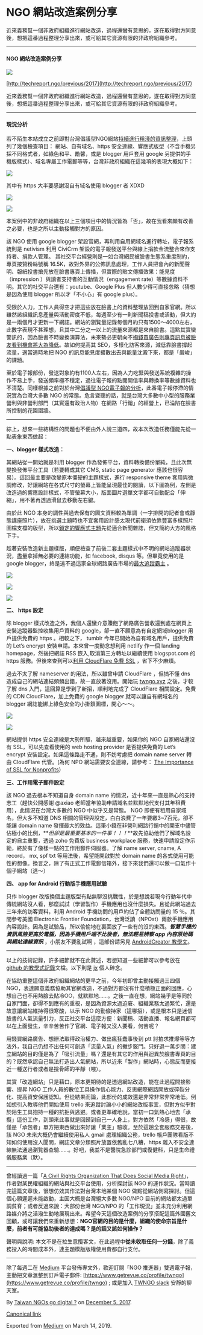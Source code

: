 NGO 網站改造案例分享
============

近來義務幫一個非政府組織進行網站改造，過程還蠻有意思的，遂在取得對方同意後，想把這番過程整理分享出來，或可給其它資源有限的非政府組織參考。

* * *

#### NGO 網站改造案例分享

![](https://cdn-images-1.medium.com/max/800/1*MC_SHUJUiV975IkdiFEFQw.jpeg)

[http://techreport.ngo/previous/2017](http://techreport.ngo/previous/2017)

近來義務幫一個非政府組織進行網站改造，過程還蠻有意思的，遂在取得對方同意後，想把這番過程整理分享出來，或可給其它資源有限的非政府組織參考。

* * *

#### 現況分析

若不陌生本站成立之前即對台灣倡議型NGO網站[持續進行粗淺的資訊整理](https://airtable.com/shrPmQ5vcn6oXmD6f/tblv8ITq12Crns0yB)，上頭列了幾個檢查項目： 網站、自有域名、https 安全連線、響應式版型（不含手機另採不同格式者，如綠色和平、勵馨，或是 blogger 用戶套用 google 另提供的手機版樣式）、域名專屬工作電郵等等，台灣非政府組織在這幾項的表現大概如下：

![](https://cdn-images-1.medium.com/max/800/1*re8I4_O1YfbmGlD67ISrkQ.png)

其中有 https 大半要感謝沒自有域名使用 blogger 者 XDXD

![](https://cdn-images-1.medium.com/max/800/1*BinX4e-VtcHuKKOqaQSVpA.png)

![](https://cdn-images-1.medium.com/max/800/1*GU3rynDZ7Acf1IAd-Sp8kw.png)

本案例中的非政府組織在以上三個項目中的情況皆為「否」，故在我看來頗有改善之必要，也是之所以主動接觸對方的原因。

該 NGO 使用 google blogger 架設官網，再利用自用網域名進行轉址，電子報系統則是 netivism 利用 CiviCrm 架設的電子報發送平台與線上捐款金流整合來作支持者、捐款人管理。 其社交平台經營則是一如台灣網民被臉書生態系重度制約，專頁按贊粉絲號稱 16.5K，故對外界的公佈訊息處理，工作人員把會內的新聞聲明、報紙投書搶先放在臉書專頁上傳播，但實際的貼文傳播效果：能見度（impression ）與讀者支持者的互動情況（engagement rate）等數據資料不明。其它的社交平台還有：youtube、Google Plus 但人數少得可直接忽略（猜想是因為使用 blogger 所以才「不小心」有 google plus）。

受限於人力，工作人員得空才把這些放在臉書上的資料整理放回到自家官網。所以雖然該組織訊息產量與活動密度不低，每週至少有一則新聞稿投書或活動，但大約是一兩個月才更新一下網誌。網站的瀏覧量記錄每個月約只有1500～4000左右，此數字表現不甚理想，且其中二分之一以上的流量來源都是來自臉書。這點其實蠻警訊的，因為臉書不時變換演算法，未來勢必更朝向不[掏錢買廣告則專頁訊息被臉友看到機會將大為降低](https://medium.com/@amonchanhk/%E5%B0%8F%E7%B7%A8%E5%80%91-%E5%BE%9E-facebook-page-%E7%96%8F%E6%95%A3%E5%90%A7-95ce0dbb9443)。故如何提高其 SEO，多樣化訪客來源，減低靠臉書撐起流量，適當適時地把 NGO 的訊息能見度擴散出去與能量沈澱下來，都是「嚴峻」的課題。

至於電子報部份，發送對象約有1100人左右，因為人力吃緊與發送系統複雜的操作不易上手，發送頻率極不穩定，過往電子報的點閱開信率與轉換率等數據資料也不清楚。同樣根據之前對於台灣[倡議型 NGO電子報的分析](https://to.twngo.xyz/2wKSfDx)，此番電子報停滯的情況實為台灣大多數 NGO 的常態。危言聳聽的話，就是台灣大多數中小型的服務業營利與非營利部門（其實還有政治人物）在網路「行銷」的經營上，已淪陷在臉書所控制的花園圍牆。

* * *

綜上，想來一些結構性的問題也不便由外人說三道四，故本次改造任務僅能先從一點表象東西做起：

**一、blogger 樣式改造：**

其網站從一開始就是利用 blogger 作為發佈平台，資料轉換備份單純，且此次無變換發佈平台工具（若要轉成其它 CMS, static page generator 應該也很容易）。這回最主要是改變原本僵硬的主題樣式，進行 responsive theme 套用與微調修改，好讓網站在各式尺寸的螢幕上皆能呈現最佳的閱讀，以下圖為例，左側是改造過的響應設計樣式，不管螢幕大小，版面圖片選單文字都可自動配合「伸縮」，用不著再透過滑鼠去移動左右鍵。

由於此 NGO 本身的調性與過去保有的圖文資料較為單調（一字排開的記者會或靜態講座照片），故在挑選主題時也不宜套用設計感太現代前衛須依靠豐富多樣照片圖檔支橕的版型，所以[鎖定的響應式主題](https://www.pinterest.com/pin/771804454860288916/)先從適合新聞雜誌，但又簡約大方的風格下手。

趁著安裝改造新主題樣版，順便檢查了前後二套主題樣式中不明的網站追蹤器狀況，盡量拿掉無必要的連結功能，如 facebook, disqus 等。但畢竟使用的是 google blogger，終是逃不過這家全球網路廣告市場的[最大追蹤霸主](https://whotracks.me/) 。

![](https://cdn-images-1.medium.com/max/800/1*LXQ3o6O2-bk8iGeRbEvwJA.png)

![](https://cdn-images-1.medium.com/max/800/1*Cs3zdUT6BJI00iikhlJfYQ.png)

![](https://cdn-images-1.medium.com/max/800/1*FWeP1oqC1su2by-syZNNaw.png)

**二、 https 設定**

除 blogger 樣式改造之外，我個人還蠻介意賺飽了網路廣告營收還到處在網頁上安裝追蹤器監控收集用戶資料的 google，卻一直不願意為有自定網域blogger 用戶提供免費的 https 。相較之下， tumblr 今年已開始為自有域名用戶，提供免費的 Let’s encrypt 安裝申請。本來曾一度動念想利用 netlify 作一個 landing homepage，然後把網誌 RSS 嵌入,取消第三方轉址以繼續使用 blogspot.com 的 https 服務。但後來查到可以[利用 CloudFlare 免費 SSL](https://www.techcoke.com/2017/01/blogger-cloudflare-flexible-ssl-https-step.html) ，省下不少麻煩。

過去不太了解 nameserver 的用法，所以雖曾申請 CloudFlare ，但搞不懂 dns 造成自己的網站連結頻頻出錯，故一直放著沒用。開始玩 [twngo.xyz](https://twngo.xyz) 之後，才較了解 dns 入門，這回算是學到了新招，順利地完成了 CloudFlare 相關設定。免費的 CDN CloudFlare，加上免費的 google blogger 就可以讓自有網域名的 blogger 網誌能綁上綠色安全的小掛鎖圖標，開心～～。

![](https://cdn-images-1.medium.com/max/800/1*ZzCRrsH9JlTPiCh8QtYURQ.png)

![](https://cdn-images-1.medium.com/max/800/1*AueDky9nkbyzdcT5P2P7Ng.png)

網站提供 https 安全連線是大勢所驅，越來越重要，如果你的 NGO 自家網站還沒有 SSL，可以先查看使用的 web hosting provider 是否提供免費的 Let’s encrypt 安裝設定。如果這條路走不通，則不妨考慮把 domain name server 轉由 CloudFlare 代管。(為何 NPO 網站需要安全連線，請參考： [The Importance of SSL for Nonprofits](https://www.cindyleonard.org/the-importance-of-ssl-for-nonprofits/)）

**三、工作用電子郵件設定**

該 NGO 過去根本不知道自身 domain name 的情況，近十年來一直是熱心的支持志工（趕快公開感謝 @axiao 老師當年協助申請域名並默默地代支付其年租費用），此情況在台灣大多數的 NGO 中似乎又是常態。 NGO 即便有租用自家域名，但大多不知道 DNS 相關的管理與設定，白白浪費了一年要繳3~7百元，卻不能讓 domain name 發揮最大的效益。這筆小錢在非營利網路行銷中的開支中儘管佔極小的比例，**_但卻是最重要基本的一件事！！！_**故先協助他們了解域名設定的自主重要，透過 zoho 免費版 business workplace 服務，快速申請設定作示範，終於有了像樣一點的工作用郵件伺服器。了解 name server, cname, A record， mx, spf txt 等用法後，希望能開啟對於 domain name 的各式使用可能性的想像。換言之，除了有正式工作電郵信箱外，接下來我們還可以做一口氣作十個子網站（逃～）

**四、 app for Android 行動版手機應用試驗**

只作 blogger 改版換個主題版型有點無聊沒挑戰性，於是想說若現今行動年代中傳統網站沒人看，那麼試試（學習製作）手機應用也沒什麼損失。且從此網站過去三年來的訪客資料，利用 Android 手機訪問的用戶約佔了全體訪問量的 15 ％。其間參考美國 Electronic Frontier Foundation，台灣泛讀（NPOst）兩款手機應用內容設計。因為是試驗品，所以偷偷地在裏面放了一些有的沒的東西。**_智慧手機的資訊風險更高於電腦，因為手機用戶端不比後者，無法輕易辨察 app 內容原始碼與網站連線資訊_** ，小朋友不要亂試啊 ，這部份請另見 [AndroidCreator 教學文](https://blog.jxtsai.info/2017/11/26/android-apk/)。

* * *

以上的技術記錄，許多細節就不在此贅述，若想知道一些細節可以參考放在 [github 的教學式記錄](https://github.com/twdem/blogger)文檔。以下則是 [jx](https://medium.com/u/2da9c54eb1ef) 個人碎念。

在協助重整這個非政府組織網站的更早之前，今年初即曾主動接觸過三四個NGO，表達願意義務協助其官網改造，不過對方都沒有什麼積極正面的回應，心想自己也不用熱臉去貼冷OO，就默默地……。之後一直在想，網站幾乎是等同於自家門面，卻得不到應有的重視，是因為資源太過迫窘、組織業務太過繁忙，還是故意讓網站維持得很寒酸，以示 NGO 的勤儉持家（這哪招），或是根本只是迷信臉書的人氣流量引力，反正社交平台這麼方便：新聞稿、活動直播、報名網頁都可以在上面發生，辛辛苦苦作了官網、電子報又沒人要看，何苦呢？

用錢買網路廣告、想辦法取得政治權力、做出瘋狂蠢事後到 ptt 討拍求推爆等等方法外，我自己仍想不出任何可創造「流量人氣」的撇步竅門。只好退一萬步問：建立網站的目的僅是為了「吸引流量」嗎？還是有其它的作用與迴異於臉書專頁的目的？既然承認自己無法打造出人氣網站，所以近來「製作」網站時，心態反而更接近一種送行者或者是撿骨師的平靜（喂）。

其實「改造網站」只是藉口，原本更期待的是透過網站改造，能在此過程間接影響、提昇 NGO 工作人員的數位工具操作信心能力、反思網際網路開放或碎裂分化、提高資安保護認知。但從結果而論，此部份的成效還是非常非常非常地低。例如想引入教導他們開始使用 trello 來追蹤討論小小的網站改版事宜，但對方似乎對於陌生工具抱持一種的抗拒與逃避。或者更準確地說，當初一口氣熱心地去「承攬」這份工作，到頭來此事就是回歸到自己一人身上，對方依然「冷感」得很，故僅是「承包者」單方把東西做出來好讓「業主」驗收。至於這趟全套服務交差後，該 NGO 未來大概仍會繼續使用私人 gmail 處理組織公務，trello 帳戶團隊看版不知如何使用沒人聞問，網誌文章分類照片放置依舊亂七八糟，https 雜入不安全連線無法通過瀏覧器查驗……。好吧，我並不是醫院急診部門或復健科，只是生命禮儀服務業（默）。

* * *

曾經讀過一篇「[A Civil Rights Organization That Does Social Media Right](http://www.ignitedigitalstrategy.com/blog/2017/8/18/zsvutjdbn8wljlegvx45kyeh2vuroz)」，作者對某民權組織的網站與社交平台使用，分析探討該 NGO 的運作狀況。當時讀完這篇文章後，很想仿效其作法對台灣本地某個 NGO 做點從網站側寫探討。但這個心願遲遲未能啟動，主因大概是台灣絕大多數 NGO/NPO 目前的網站都太過單調貧脊；或者反過來說：大部份台灣 NGO/NPO 的「工作現況」並未充分利用網路媒介將之活潑生動地展現出來。希望今天這個改造案例的分享搭配這篇外國舊文回顧，或可讓我們來重新想想：**NGO官網的目的是什麼，組織的使命宗旨是什麼，前者有可能協助後者的達成嗎？是的話又該如何操作？**

聲明與說明: 本文不是在拉生意攬客文，在此過程中**從未收取任何一分錢**，除了義務投入的時間成本外，連主題模版版權使用費都自行支付。

* * *

除了每週二在 [Medium](https://medium.twngo.xyz) 平台發佈專文外，歡迎訂閱「NGO 推進器」雙週電子報，主動把文章滙整到訂戶電子郵件: [https://www.getrevue.co/profile/twngo](https://www.getrevue.co/profile/twngo) ; 或是加入 [TWNGO slack](http://to.twngo.xyz/2tHrRtj) 安靜的聊天室。

By [Taiwan NGOs go digital ?](https://medium.com/@twngo) on [December 5, 2017](https://medium.com/p/5d9dabb16709).

[Canonical link](https://medium.com/@twngo/ngo-website-refine-5d9dabb16709)

Exported from [Medium](https://medium.com) on March 14, 2019.